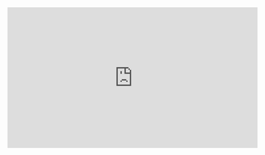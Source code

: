 <iframe width="560" height="315" src="https://www.youtube.com/embed/-ttGGyavidA" frameborder="0" allow="accelerometer; autoplay; clipboard-write; encrypted-media; gyroscope; picture-in-picture" allowfullscreen></iframe>
